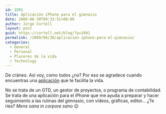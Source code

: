 ```yaml
---
id: 1991
title: Aplicación iPhone para el gimnasio
date: 2009-06-30T09:33:51+00:00
author: Jorge Cortell
layout: post
guid: https://cortell.net/blog/?p=1991
permalink: /2009/06/30/aplicacion-iphone-para-el-gimnasio/
categories:
  - General
  - Personal
  - Placeres de la vida
  - Technology
---
```

De cráneo. Así voy, como todos ¿no? Por eso se agradece cuando encuentras una <a title="https://www.iappphone.com/apps/315001068/thi-personal-trainer-lite/" href="https://www.iappphone.com/apps/315001068/thi-personal-trainer-lite/" target="_blank">aplicación</a> que te facilita la vida.

No se trata de un GTD, un gestor de proyectos, o programa de contabilidad. Se trata de una aplicación para el iPhone que me ayuda a preparar y hacer seguimiento a las rutinas del gimnasio, con vídeos, gráficas, editor... ¿Te ríes? _Mens sana in corpore sano_ 😉